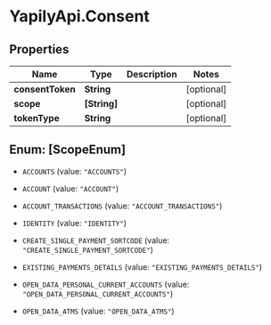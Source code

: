 # YapilyApi.Consent

## Properties
Name | Type | Description | Notes
------------ | ------------- | ------------- | -------------
**consentToken** | **String** |  | [optional] 
**scope** | **[String]** |  | [optional] 
**tokenType** | **String** |  | [optional] 


<a name="[ScopeEnum]"></a>
## Enum: [ScopeEnum]


* `ACCOUNTS` (value: `"ACCOUNTS"`)

* `ACCOUNT` (value: `"ACCOUNT"`)

* `ACCOUNT_TRANSACTIONS` (value: `"ACCOUNT_TRANSACTIONS"`)

* `IDENTITY` (value: `"IDENTITY"`)

* `CREATE_SINGLE_PAYMENT_SORTCODE` (value: `"CREATE_SINGLE_PAYMENT_SORTCODE"`)

* `EXISTING_PAYMENTS_DETAILS` (value: `"EXISTING_PAYMENTS_DETAILS"`)

* `OPEN_DATA_PERSONAL_CURRENT_ACCOUNTS` (value: `"OPEN_DATA_PERSONAL_CURRENT_ACCOUNTS"`)

* `OPEN_DATA_ATMS` (value: `"OPEN_DATA_ATMS"`)




